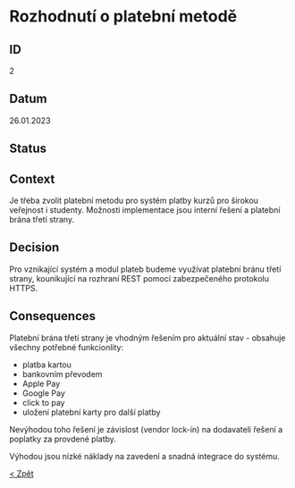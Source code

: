 # Rozhodnutí o platební metodě

## ID
2

## Datum
26.01.2023

## Status


## Context
Je třeba zvolit platební metodu pro systém platby kurzů pro širokou veřejnost i studenty.
Možnosti implementace jsou interní řešení a platební brána třetí strany.

## Decision
Pro vznikající systém a modul plateb budeme využívat platební bránu třetí strany, kounikující na rozhraní REST pomocí zabezpečeného protokolu HTTPS.

## Consequences
Platební brána třetí strany je vhodným řešením pro aktuální stav - obsahuje všechny potřebné funkcionlity:
- platba kartou
- bankovním převodem
- Apple Pay
- Google Pay
- click to pay
- uložení platební karty pro další platby

Nevýhodou toho řešení je závislost (vendor lock-in) na dodavateli řešení a poplatky za provdené platby.

Výhodou jsou nízké náklady na zavedení a snadná integrace do systému. 

[< Zpět](../ "Zpět do adresáře Monolit")

